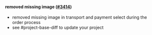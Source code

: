 #### removed missing image ([#3414](https://github.com/shopsys/shopsys/pull/3414))

-   removed missing image in transport and payment select during the order process
-   see #project-base-diff to update your project
